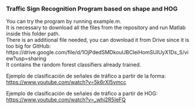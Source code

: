<h3>Traffic Sign Recognition Program based on shape and HOG</h3>
You can try the program by running example.m. <br/>
It is necessary to download all the files from the repository and run Matlab inside this folder path. <br/>
There is an additional file needed, you can download it from Drive since it is too big for GitHub: <br/> https://drive.google.com/file/d/1OjPdedSMDkouUBCleiHomSUIUyX1Ds_S/view?usp=sharing <br/>
It contains the random forest classifiers already trained.

Ejemplo de clasificación de señales de tráfico a partir de la forma: <br/>
https://www.youtube.com/watch?v=5k6rXI5vmcc

Ejemplo de clasificación de señales de tráfico a partir de HOG: <br/>
https://www.youtube.com/watch?v=_whj2R5IeFQ

